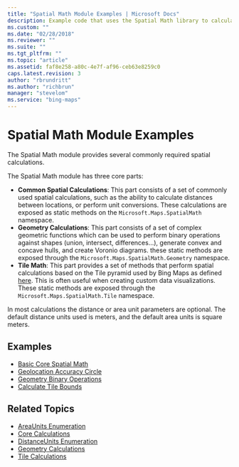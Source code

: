 ```yaml
---
title: "Spatial Math Module Examples | Microsoft Docs"
description: Example code that uses the Spatial Math library to calculate a regular polygon with 36 sides centered on the user’s location and renders it as a polygon with a pushpin in the center.
ms.custom: ""
ms.date: "02/28/2018"
ms.reviewer: ""
ms.suite: ""
ms.tgt_pltfrm: ""
ms.topic: "article"
ms.assetid: faf8e258-a80c-4e7f-af96-ceb63e8259c0
caps.latest.revision: 3
author: "rbrundritt"
ms.author: "richbrun"
manager: "stevelom"
ms.service: "bing-maps"
---
```


# Spatial Math Module Examples

The Spatial Math module provides several commonly required spatial calculations.   

The Spatial Math module has three core parts:

* **Common Spatial Calculations**: This part consists of a set of commonly used spatial calculations, such as the ability to calculate distances between locations, or perform unit conversions. These calculations are exposed as static methods on the `Microsoft.Maps.SpatialMath` namespace.
* **Geometry Calculations**: This part consists of a set of complex geometric functions which can be used to perform binary operations against shapes (union, intersect, differences...), generate convex and concave hulls, and create Voronio diagrams. these static methods are exposed through the `Microsoft.Maps.SpatialMath.Geometry` namespace.       
* **Tile Math**: This part provides a set of methods that perform spatial calculations based on the Tile pyramid used by Bing Maps as defined [here](../../../articles/bing-maps-tile-system.md). This is often useful when creating custom data visualizations. These static methods are exposed through the `Microsoft.Maps.SpatialMath.Tile` namespace.   

In most calculations the distance or area unit parameters are optional. The default distance units used is meters, and the default area units is square meters.

## Examples

  * [Basic Core Spatial Math](basic-core-spatial-math-example.md)
  * [Geolocation Accuracy Circle](geolocation-accuracy-circle-example.md)
  * [Geometry Binary Operations](geometry-binary-operations.md)
  * [Calculate Tile Bounds](calculate-tile-bounds.md) 

## Related Topics

  * [AreaUnits Enumeration](../../modules/spatial-math-module/areaunits-enumeration.md)
  * [Core Calculations](../../modules/spatial-math-module/core-calculations.md)
  * [DistanceUnits Enumeration](../../modules/spatial-math-module/distanceunits-enumeration.md)
  * [Geometry Calculations](../../modules/spatial-math-module/geometry-calculations.md)
  * [Tile Calculations](../../modules/spatial-math-module/tile-calculations.md)
  